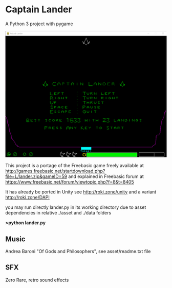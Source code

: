 
# Captain Lander

A Python 3 project with pygame

![Captain Lander](lander.png)

This project is a portage of the Freebasic game freely available at http://games.freebasic.net/startdownload.php?file=L/lander.zip&gameID=59
and explained in Freebasic forum at https://www.freebasic.net/forum/viewtopic.php?f=8&t=8405 

It has already be ported in Unity see http://roki.zone/unity and a variant http://roki.zone/DAPI  

you may run directly lander.py in its working directory due to asset dependencies in relative ./asset and ./data folders

**>python lander.py** 
## Music 
Andrea Baroni "Of Gods and Philosophers", see asset/readme.txt file

## SFX
Zero Rare, retro sound effects
